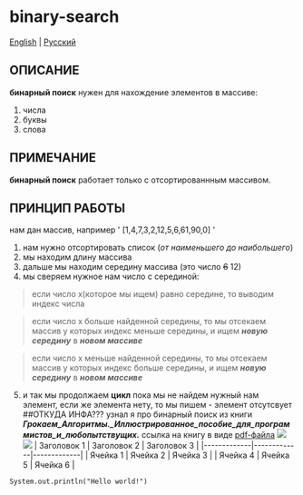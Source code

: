 # binary-search
[English](README.md) | [Русский](README-RU.md)
## ОПИСАНИЕ
**бинарный поиск** нужен для нахождение элементов в массиве:
1. числа
2. буквы
3. слова

## ПРИМЕЧАНИЕ
**бинарный поиск** работает только с отсортированнным массивом.

## ПРИНЦИП РАБОТЫ
нам дан массив, например ' [1,4,7,3,2,12,5,6,61,90,0] '
1. нам нужно отсортировать список (*от наименьшего до наибольшего*)
2. мы находим длину массива
3. дальше мы находим середину массива (это число ~~6~~ 12)
4. мы сверяем нужное нам число с серединой:
>если число x(которое мы ищем) равно середине, то выводим индекс числа

> если число x больше найденной середины, то мы отсекаем массив у которых индекс меньше середины, и ищем ***новую середину*** в ***новом массиве***

>если число x меньше найденной середины, то мы отсекаем массив у которых индекс больше середины, и ищем ***новую середину*** в ***новом массиве***

5. и так мы продолжаем **цикл** пока мы не найдем нужный нам элемент, если же элемента нету, то мы пишем - элемент отсутсвует 
##ОТКУДА ИНФА???
узнал я про бинарный поиск из книги ***Грокаем_Алгоритмы._Иллюстрированное_пособие_для_программистов_и_любопытствущих.***
ссылка на книгу в виде [pdf-файла](https://kamilbilim.edu.tm/media/books/Грокаем_Алгоритмы._Иллюстрированное_пособие_для_программистов_и_любопытствущих._2017.pdf)
![](https://cdn1.ozone.ru/s3/multimedia-2/6511970834.jpg)
![](https://avatars.mds.yandex.net/get-mpic/4252138/2a00000194b1f20df3b27fbc7f730c2cb9f2/orig)
| Заголовок 1 | Заголовок 2 | Заголовок 3 |
|-------------|-------------|-------------|
| Ячейка 1    | Ячейка 2    | Ячейка 3    |
| Ячейка 4    | Ячейка 5    | Ячейка 6    |

```
System.out.println("Hello world!")
```
